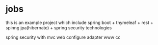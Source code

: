 # jobs
this is an example project which include spring boot + thymeleaf + rest + spinng jpa(hibernate) + spring security technologies

spring security with mvc web configure adapter www cc

